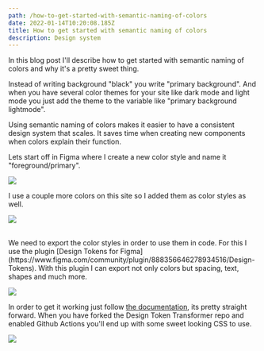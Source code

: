 ```yaml
---
path: /how-to-get-started-with-semantic-naming-of-colors
date: 2022-01-14T10:20:08.185Z
title: How to get started with semantic naming of colors
description: Design system
---
```

In this blog post I'll describe how to get started with semantic naming of colors and why it's a pretty sweet thing.

Instead of writing background "black" you write "primary background". And when you have several color themes for your site like dark mode and light mode you just add the theme to the variable like "primary background lightmode". 

Using semantic naming of colors makes it easier to have a consistent design system that scales. It saves time when creating new components when colors explain their function.

Lets start off in Figma where I create a new color style and name it "foreground/primary".

![](https://jakobmagnusson.se/assets/semantic1a.png)

I use a couple more colors on this site so I added them as color styles as well.

![](https://jakobmagnusson.se/assets/semantic1b.png)

<br />
We need to export the color styles in order to use them in code. For this I use the plugin [Design Tokens for Figma](https://www.figma.com/community/plugin/888356646278934516/Design-Tokens). With this plugin I can export not only colors but spacing, text, shapes and much more.

![](https://jakobmagnusson.se/assets/semantic1c.png)

In order to get it working just follow [the documentation](https://github.com/lukasoppermann/design-token-transformer#usage), its pretty straight forward. When you have forked the Design Token Transformer repo and enabled Github Actions you'll end up with some sweet looking CSS to use.

![](https://jakobmagnusson.se/assets/semantic1d.png)